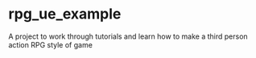 # rpg_ue_example
A project to work through tutorials and learn how to make a third person action RPG style of game
